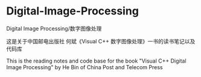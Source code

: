 # Digital-Image-Processing
Digital Image Processing/数字图像处理

这是关于中国邮电出版社 何斌《Visual C++ 数字图像处理》一书的读书笔记以及代码库

This is the reading notes and code base for the book "Visual C++ Digital Image Processing" by He Bin of China Post and Telecom Press
